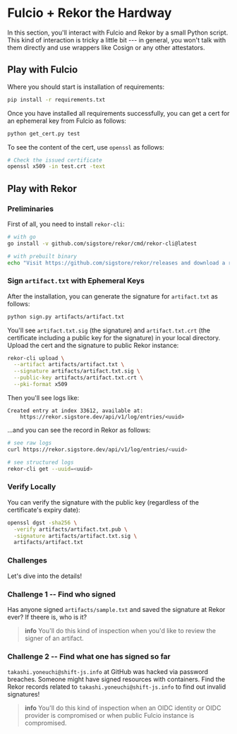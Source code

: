 # Fulcio + Rekor the Hardway

In this section, you'll interact with Fulcio and Rekor by a small Python script. This kind of interaction is tricky a little bit --- in general, you won't talk with them directly and use wrappers like Cosign or any other attestators.

## Play with Fulcio

Where you should start is installation of requirements:

```sh
pip install -r requirements.txt
```

Once you have installed all requirements successfully, you can get a cert for an ephemeral key from Fulcio as follows:

```sh
python get_cert.py test
```

To see the content of the cert, use `openssl` as follows:

```sh
# Check the issued certificate
openssl x509 -in test.crt -text
```

## Play with Rekor

### Preliminaries

First of all, you need to install `rekor-cli`:

```sh
# with go
go install -v github.com/sigstore/rekor/cmd/rekor-cli@latest

# with prebuilt binary
echo "Visit https://github.com/sigstore/rekor/releases and download a rekor-cli binary you'd like"
```

### Sign `artifact.txt` with Ephemeral Keys

After the installation, you can generate the signature for `artifact.txt` as follows:

```sh
python sign.py artifacts/artifact.txt
```

You'll see `artifact.txt.sig` (the signature) and `artifact.txt.crt` (the certificate including a public key for the signature) in your local directory.
Upload the cert and the signature to public Rekor instance:

```sh
rekor-cli upload \
  --artifact artifacts/artifact.txt \
  --signature artifacts/artifact.txt.sig \
  --public-key artifacts/artifact.txt.crt \
  --pki-format x509
```

Then you'll see logs like:

```
Created entry at index 33612, available at:
    https://rekor.sigstore.dev/api/v1/log/entries/<uuid>
```

...and you can see the record in Rekor as follows:

```sh
# see raw logs
curl https://rekor.sigstore.dev/api/v1/log/entries/<uuid>

# see structured logs
rekor-cli get --uuid=<uuid>
```

### Verify Locally

You can verify the signature with the public key (regardless of the certificate's expiry date):

```sh
openssl dgst -sha256 \
  -verify artifacts/artifact.txt.pub \
  -signature artifacts/artifact.txt.sig \
  artifacts/artifact.txt
```

### Challenges

Let's dive into the details!

### Challenge 1 -- Find who signed

Has anyone signed `artifacts/sample.txt` and saved the signature at Rekor ever? If theere is, who is it?

> **info**
> You'll do this kind of inspection when you'd like to review the signer of an artifact.

### Challenge 2 -- Find what one has signed so far

`takashi.yoneuchi@shift-js.info` at GitHub was hacked via password breaches. Someone might have signed resources with containers.
Find the Rekor records related to `takashi.yoneuchi@shift-js.info` to find out invalid signatures!

> **info**
> You'll do this kind of inspection when an OIDC identity or OIDC provider is compromised or when public Fulcio instance is compromised.
